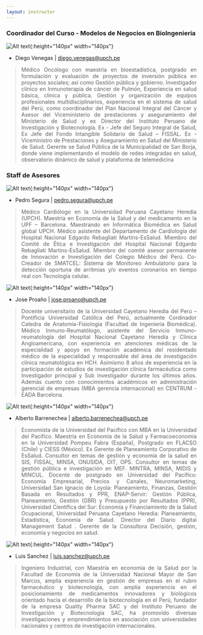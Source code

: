 ```yaml
---
layout: instructor
---
```

### Coordinador del Curso - Modelos de Negocios en BioIngenieria
![Alt text](/instructors/diego_venegas.png){:height="140px" width="140px"}

* Diego Venegas | diego.venegas@upch.pe 
><div style="text-align: justify"> Médico Oncólogo con maestría en bioestadística, postgrado en formulación y evaluación de proyectos de inversión pública en proyectos sociales; así como Gestión pública y gobierno. Investigador clínico en Inmunoterapia de cáncer de Pulmón, Experiencia en salud básica, clínica y pública. Gestión y organización de equipos profesionales multidisciplinarios, experiencia en el sistema de salud del Perú, como coordinador del Plan Nacional Integral del Cáncer y Asesor del Viceministerio de prestaciones y aseguramiento del Ministerio de Salud y ex Director del Instituto Peruano de Investigación y Biotecnología. Ex - Jefe del Seguro Integral de Salud, Ex Jefe del Fondo Intangible Solidario de Salud – FISSAL. Ex -Viceministro de Prestaciones y Aseguramiento en Salud del Ministerio de Salud. Gerente se Salud Pública de la Municipalidad de San Borja, donde viene implementando el modelo de redes integradas en salud, observatorio dinámico de salud y plataforma de telemedicina </div>


### Staff de Asesores 
![Alt text](/instructors/pedro_segura.png){:height="140px" width="140px"}

* Pedro Segura | pedro.segura@upch.pe 
><div style="text-align: justify"> Médico Cardiólogo en la Universidad Peruana Cayetano Heredia (UPCH). Maestría en Economía de la Salud y del medicamento en la UPF – Barcelona. Maestrando en Informática Biomédica en Salud global UPCH. Médico asistente del Departamento de Cardiología del Hospital Nacional Edgardo Rebagliati Martins-EsSalud. Miembro del Comité de Ética e Investigación del Hospital Nacional Edgardo Rebagliati Martins-EsSalud. Miembro del comité asesor permanente de Innovación e Investigación del Colegio Médico del Perú. Co-Creador de SMATCEL: Sistema de Monitoreo Ambulatorio para la detección oportuna de arritmias y/o eventos coronarios en tiempo real con Tecnología celular. </div> 


![Alt text](/instructors/jose_proanho.jpg){:height="140px" width="140px"}

* Jose Proaño | jose.proano@upch.pe 
><div style="text-align: justify"> Docente universitario de la Universidad Cayetano Heredia del Perú – Pontificia Universidad Católica del Perú, actualmente Cordinador Catedra de Anatomía-Fisiología (Facultad de Ingeniería Biomédica). Médico Inmuno-Reumatólogo, asistente del Servicio Inmuno-reumatología del Hospital Nacional Cayetano Heredia y Clínica Angloamericana, con experiencia en atenciones médicas de la especialidad y apoyo en formación académica del residentado médico de la especialidad y responsable del área de investigación clínica reumatológica en HCH. Asimismo 8 años de experiencia en la participación de estudios de investigación clínica farmacéutica como Investigador principal y Sub investigador durante los últimos años. Además cuento con conocimientos académicos en administración gerencial de empresas (MBA gerencia internacional) en CENTRUM - EADA Barcelona. </div> 

![Alt text](/instructors/alberto_barrenechea.jpeg){:height="140px" width="140px"}

* Alberto Barrenechea | alberto.barrenechea@upch.pe 
><div style="text-align: justify"> Economista de la Universidad del Pacífico con MBA en la Universidad del Pacífico. Maestría en Economía de la Salud y Farmacoeconomía en la Universidad Pompeu Fabra (España), Postgrado en FLACSO (Chile) y CIESS (México). Ex Gerente de Planeamiento Corporativo de EsSalud. Consultor en temas de gestión y economía de la salud en SIS, FISSAL, MINSA, ONUSIDA, OIT, OPS. Consultor en temas de gestión pública e investigación en MEF. MINTRA, MINSA, MIDIS y MINCUL. Docente de postgrado en Universidad del Pacífico: Economía Empresarial, Precios y Canales, Neuromarketing, Universidad San Ignacio de Loyola: Planeamiento, Finanzas, Gestión Basada en Resultados y PPR, ENAP-Servir: Gestión Pública, Planeamiento, Gestión (GBR) y Presupuesto por Resultados (PPR), Universidad Científica del Sur: Economía y Financiamiento de la Salud Ocupacional, Universidad Peruana Cayetano Heredia: Planeamiento, Estadística, Economía de Salud. Director del Diario digital Management Salud . Gerente de la Consultora Decisión, gestión, economía y negocios en salud. </div> 

![Alt text](/instructors/Luis_Sanchez.jpeg){:height="140px" width="140px"}

* Luis Sanchez  | luis.sanchez@upch.pe 
><div style="text-align: justify"> Ingeniero Industrial, con Maestría en economía de la Salud por la Facultad de Economía de la Universidad Nacional Mayor de San Marcos, amplia experiencia en gestión de empresas en el rubro farmacéutico y biotecnología, con amplia experiencia en el posicionamiento de medicamentos innovadores y biológicos orientado hacia el desarrollo de la biotecnología en el Perú,  fundador de la empresa Quality Pharma SAC y del Instituto Peruano de Investigación y Biotecnología SAC, ha promovido diversas investigaciones y emprendimientos en asociación con universidades nacionales y centros de investigación internacionales. </div> 


